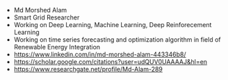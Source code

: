 - Md Morshed Alam
- Smart Grid Researcher 
- Working on Deep Learning, Machine Learning, Deep Reinforecement Learning 
- Working on time series forecasting and optimization algorithm in field of Renewable Energy Integration
- https://www.linkedin.com/in/md-morshed-alam-443346b8/
- https://scholar.google.com/citations?user=udQUV0UAAAAJ&hl=en
- https://www.researchgate.net/profile/Md-Alam-289

<!---
mmorshed117/mmorshed117 is a ✨ special ✨ repository because its `README.md` (this file) appears on your GitHub profile.
You can click the Preview link to take a look at your changes.
--->
